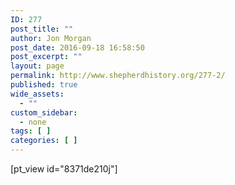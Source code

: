 ```yaml
---
ID: 277
post_title: ""
author: Jon Morgan
post_date: 2016-09-18 16:58:50
post_excerpt: ""
layout: page
permalink: http://www.shepherdhistory.org/277-2/
published: true
wide_assets:
  - ""
custom_sidebar:
  - none
tags: [ ]
categories: [ ]
---
```

[pt_view id="8371de210j"]